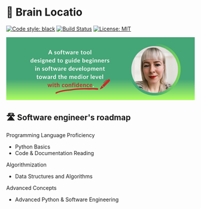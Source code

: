 # 🧠 Brain Locatio

[![Code style: black](https://img.shields.io/badge/code%20style-black-000000.svg)](https://github.com/psf/black)
[![Build Status](https://img.shields.io/github/actions/workflow/status/user/project/ci.yml?branch=main)](link-to-workflow)
[![License: MIT](https://img.shields.io/badge/License-MIT-yellow.svg)](LICENSE)

![GitHub_banner.png](images/GitHub_banner.png)

## 🛣️ Software engineer's roadmap

Programming Language Proficiency
- Python Basics
- Code & Documentation Reading

Algorithmization
- Data Structures and Algorithms

Advanced Concepts
- Advanced Python & Software Engineering
